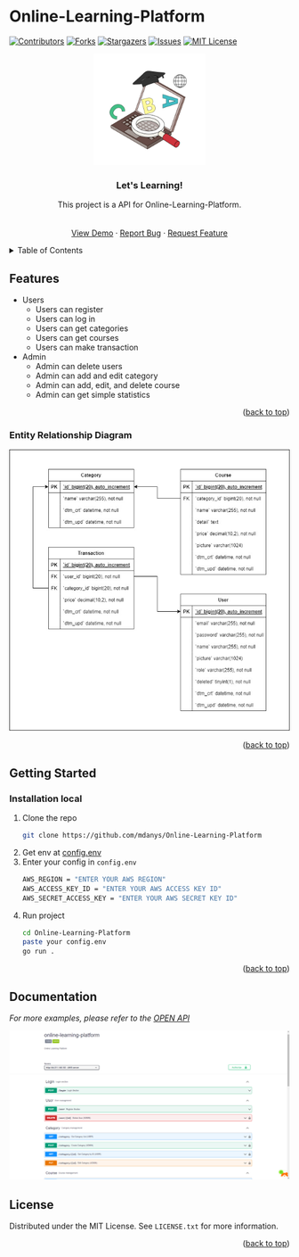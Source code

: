 # Online-Learning-Platform

<a name="readme-top"></a>



[![Contributors][contributors-shield]][contributors-url]
[![Forks][forks-shield]][forks-url]
[![Stargazers][stars-shield]][stars-url]
[![Issues][issues-shield]][issues-url]
[![MIT License][license-shield]][license-url]



<!-- PROJECT LOGO -->
<div align="center">
  <a href="https://github.com/mdanys/Online-Learning-Platform">
    <img src="utils/logo.png" alt="Logo" width="200px">
  </a>

<h3 align="center">Let's Learning!</h3>

  <p align="center">
    This project is a API for Online-Learning-Platform.
    <br />
    <br />
    <br />
    <a href="https://app.swaggerhub.com/apis-docs/mdanys/online-learning-platform/1.0.0">View Demo</a>
    ·
    <a href="https://github.com/mdanys/Online-Learning-Platform/issues">Report Bug</a>
    ·
    <a href="https://github.com/mdanys/Online-Learning-Platform/issues">Request Feature</a>
  </p>
</div>



<!-- TABLE OF CONTENTS -->
<details>
  <summary>Table of Contents</summary>
  <ol>
    <li>
      <a href="#features">Features</a>
      <ul>
        <li><a href="#entity-relationship-diagram">Entity Relationship Diagram</a></li>
      </ul>
    </li>
    <li>
      <a href="#getting-started">Getting Started</a>
      <ul>
        <li><a href="#installation">Installation</a></li>
      </ul>
    </li>
    <li><a href="#usage">Usage</a></li>
    <li><a href="#license">License</a></li>
  </ol>
</details>



<!-- ABOUT THE PROJECT -->
## Features

- Users
    - Users can register
    - Users can log in
    - Users can get categories
    - Users can get courses
    - Users can make transaction
- Admin
    - Admin can delete users
    - Admin can add and edit category
    - Admin can add, edit, and delete course
    - Admin can get simple statistics

<p align="right">(<a href="#readme-top">back to top</a>)</p>



### Entity Relationship Diagram



[![Learning-ERD][erd-screenshot]](https://github.com/mdanys/Online-Learning-Platform/blob/main/utils/erd.jfif)

<p align="right">(<a href="#readme-top">back to top</a>)</p>



<!-- GETTING STARTED -->
## Getting Started

### Installation local

1. Clone the repo
   ```bash
   git clone https://github.com/mdanys/Online-Learning-Platform
   ```
2. Get env at [config.env](https://drive.google.com/file/d/13wLy-4LO1EPOmMTaaCZFWr7fsc2_uNYz/view?usp=sharing)
3. Enter your config in `config.env`
   ```bash
   AWS_REGION = "ENTER YOUR AWS REGION"
   AWS_ACCESS_KEY_ID = "ENTER YOUR AWS ACCESS KEY ID"
   AWS_SECRET_ACCESS_KEY = "ENTER YOUR AWS SECRET KEY ID"
   ```
4. Run project
   ```bash
   cd Online-Learning-Platform
   paste your config.env
   go run .
   ```

<p align="right">(<a href="#readme-top">back to top</a>)</p>



<!-- USAGE EXAMPLES -->
## Documentation

_For more examples, please refer to the [OPEN API](https://app.swaggerhub.com/apis-docs/mdanys/online-learning-platform/1.0.0)_

[![GunTour-API][product-screenshot]](https://github.com/mdanys/Online-Learning-Platform/blob/main/utils/online-learning-platform.png)



<!-- LICENSE -->
## License

Distributed under the MIT License. See `LICENSE.txt` for more information.

<p align="right">(<a href="#readme-top">back to top</a>)</p>



<!-- MARKDOWN LINKS & IMAGES -->
<!-- https://www.markdownguide.org/basic-syntax/#reference-style-links -->
[contributors-shield]: https://img.shields.io/github/contributors/GunTour/Back-End.svg?style=for-the-badge
[contributors-url]: https://github.com/mdanys/Online-Learning-Platform/graphs/contributors
[forks-shield]: https://img.shields.io/github/forks/GunTour/Back-End.svg?style=for-the-badge
[forks-url]: https://github.com/mdanys/Online-Learning-Platform/network/members
[stars-shield]: https://img.shields.io/github/stars/GunTour/Back-End.svg?style=for-the-badge
[stars-url]: https://github.com/mdanys/Online-Learning-Platform/stargazers
[issues-shield]: https://img.shields.io/github/issues/GunTour/Back-End.svg?style=for-the-badge
[issues-url]: https://github.com/mdanys/Online-Learning-Platform/issues
[license-shield]: https://img.shields.io/github/license/GunTour/Back-End.svg?style=for-the-badge
[license-url]: https://github.com/mdanys/Online-Learning-Platform/blob/main/LICENSE
[linkedin-shield]: https://img.shields.io/badge/-LinkedIn-black.svg?style=for-the-badge&logo=linkedin&colorB=555
[linkedin-url-1]: https://linkedin.com/in/khalidrianda
[linkedin-url-2]: https://linkedin.com/in/mochammaddany
[product-screenshot]: utils/online-learning-platform.png
[erd-screenshot]: utils/erd.jfif
[Go]: https://img.shields.io/github/go-mod/go-version/GunTour/Back-End
[go-url]: https://go.dev/
[Echo]: https://img.shields.io/badge/Echo-v4-9cf
[echo-url]: https://echo.labstack.com/
[Oauth]: https://img.shields.io/badge/OAuth-Google-informational
[oauth-url]: https://developers.google.com/identity/protocols/oauth2
[Gmail]: https://img.shields.io/badge/Gmail-Google-informational
[mail-url]: https://github.com/googleapis/google-api-go-client
[Calendar]: https://img.shields.io/badge/Calender-Google-informational
[calendar-url]: https://github.com/googleapis/google-api-go-client
[AWS]: https://img.shields.io/badge/AWS-EC2-orange
[aws-url]: https://aws.amazon.com/
[khalid]: https://img.shields.io/badge/-Khalid-black.svg?style=for-the-badge&logo=Khalid&colorB=555
[dany]: https://img.shields.io/badge/-Dany-black.svg?style=for-the-badge&logo=Dany&colorB=555
[khalid-url]: https://github.com/khalidrianda
[dany-url]: https://github.com/mdanys
[email-shield]: https://img.shields.io/badge/gmail-DD0031?style=for-the-badge&logo=gmail&logoColor=white
[email-1]: khalidrianda12@gmail.com
[email-2]: mochammaddany@gmail.com
